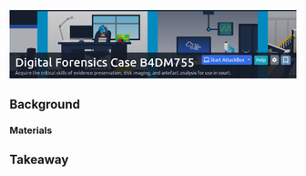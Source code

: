 
<a href="https://tryhackme.com/room/caseb4dm755" target="_blank"><img src="./banner.png" width="700px" /></a>

## Background

### Materials

## Takeaway

